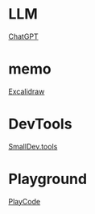 ﻿# LLM
[ChatGPT](https://chatgpt.com/)

<!-- 

[Claude](https://claude.ai/)
[Gemini](https://gemini.google.com/app)
[Free AI Writing, PDF, Image, and other Online Tools - TinyWow](https://tinywow.com/?ref=tiny-helpers)
[Phind](https://www.phind.com/search?home=true)

-->

# memo
[Excalidraw](https://excalidraw.com/)

# DevTools
[SmallDev.tools](https://smalldev.tools/)

<!-- 
[Squoosh](https://squoosh.app/)
[Carbon](https://carbon.now.sh/)
[PDFTool](https://www.pdftool.org/ja)
[Convertio](https://convertio.co/ja/)
-->

# Playground
<!-- 
[Colab](https://colab.research.google.com/?hl=ja)
-->
[PlayCode](https://playcode.io/new)
